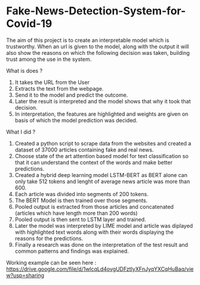 # Fake-News-Detection-System-for-Covid-19

The aim of this project is to create an interpretable model which is trustworthy. When an url is given to the model, along with the output it will also show the reasons on which the following decision was taken, building trust among the use in the system.

What is does ?
1. It takes the URL from the User
2. Extracts the text from the webpage.
3. Send it to the model and predict the outcome. 
4. Later the result is interpreted and the model shows that why it took that decision. 
5. In interpretation, the features are highlighted and weights are given on basis of which the  model prediction was decided. 


What I did ?
1. Created a python script to scrape data from the websites and created a dataset of 37000 articles containing fake and real news. 
2. Choose state of the art attention based model for text classification so that it can understand the context of the words and make better predictions.
3. Created a hybrid deep learning model LSTM-BERT as BERT alone can only take 512 tokens and lenght of average news article was more than 600.
4. Each article was divided into segments of 200 tokens.
5. The BERT Model is then trained over those segments.
6. Pooled output is extracted from those articles and concatenated (articles which have length more than 200 words)
7. Pooled output is then sent to LSTM layer and trained.
8. Later the model was interpreted by LIME model and article was diplayed with highlighted text words along with their words displaying the reasons for the predictions.
9. Finally a research was done on the interpretation of the test result and common patterns and findings was explained.  

Working example can be seen here : https://drive.google.com/file/d/1wlcqLd4ovgUDFztIyXFnJyqYXCqHuBaq/view?usp=sharing

